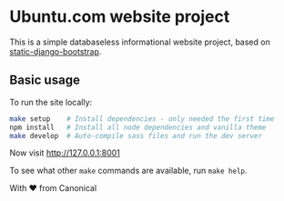 Ubuntu.com website project
===

This is a simple databaseless informational website project, based on
[static-django-bootstrap](https://github.com/ubuntudesign/static-django-bootstrap).

Basic usage
---

To run the site locally:

``` bash
make setup    # Install dependencies - only needed the first time
npm install   # Install all node dependencies and vanilla theme
make develop  # Auto-compile sass files and run the dev server
```

Now visit <http://127.0.0.1:8001>

To see what other `make` commands are available, run `make help`.

With ♥ from Canonical
